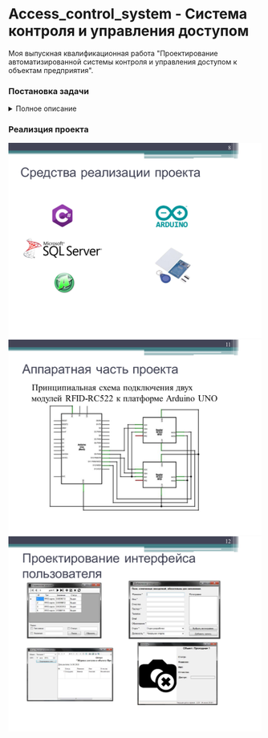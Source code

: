 # Access_control_system - Система контроля и управления доступом
Моя выпускная квалификационная работа "Проектирование автоматизированной системы контроля и управления доступом к объектам предприятия".
### Постановка задачи
<details> 
  <summary>
    Полное описание
  </summary>
  Спроектировать автоматизированную систему контроля и управления доступом к объектам предприятия, позволяющую вести учет объектов, сотрудников и посетителей предприятия, а также ключей, выданных сотрудникам и посетителям, вести журнал перемещений сотрудников и посетителей между объектами предприятия.  
  Разрабатываемая система должна позволять оператору выполнять основные операции (добавление, редактирование и удаление) над следующими данными:
  
  - сотрудники и посетители;
  - ключи;
  - объекты предприятия;
  - правила доступа.
  
  Также необходимо организовать возможности:
  
  - прикрепление правил доступа к конкретному объекту предприятия;
  - прикрепление ключей к посетителю или сотруднику предприятия на определенный срок;
  - подбирать правила доступа к определенному объекту для каждого выданного ключа;
  - вести журнал доступа к объектам предприятия.
  
</details>
  
### Реализция проекта
<img src="https://raw.githubusercontent.com/On-Luck/Access_control_system/master/page8.png">
<img src="https://raw.githubusercontent.com/On-Luck/Access_control_system/master/page11.png">
<img src="https://raw.githubusercontent.com/On-Luck/Access_control_system/master/page12.png">
